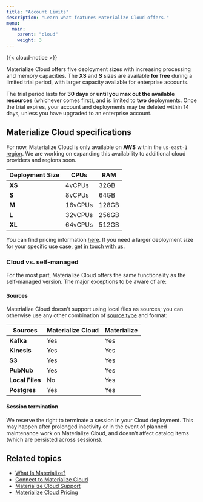 ```yaml
---
title: "Account Limits"
description: "Learn what features Materialize Cloud offers."
menu:
  main:
    parent: "cloud"
    weight: 3
---
```


{{< cloud-notice >}}

Materialize Cloud offers five deployment sizes with increasing processing and memory capacities. The **XS** and **S** sizes are available **for free** during a limited trial period, with larger capacity available for enterprise accounts.

The trial period lasts for **30 days** or **until you max out the available resources** (whichever comes first), and is limited to **two** deployments. Once the trial expires, your account and deployments may be deleted within 14 days, unless you have upgraded to an enterprise account.

## Materialize Cloud specifications

For now, Materialize Cloud is only available on **AWS** within the `us-east-1` [region](https://docs.aws.amazon.com/AWSEC2/latest/UserGuide/using-regions-availability-zones.html#concepts-available-regions). We are working on expanding this availability to additional cloud providers and regions soon.

Deployment Size | CPUs | RAM
----------------|------|----
**XS** | 4vCPUs | 32GB
**S** | 8vCPUs   | 64GB
**M**  | 16vCPUs   |  128GB
**L**  | 32vCPUs   |  256GB
**XL**  | 64vCPUs   |  512GB

You can find pricing information [here](https://materialize.com/pricing). If you need a larger deployment size for your specific use case, [get in touch with us](../support).

### Cloud vs. self-managed

For the most part, Materialize Cloud offers the same functionality as the self-managed version. The major exceptions to be aware of are:

#### Sources

Materialize Cloud doesn't support using local files as sources; you can otherwise use any other combination of [source type](/sql/create-source/#types-of-sources) and format:

  Sources | Materialize Cloud | Materialize
  --------|-------------------|--------------------------
  **Kafka** | Yes | Yes
  **Kinesis**  | Yes | Yes
  **S3**  |  Yes | Yes
  **PubNub**  | Yes | Yes
  **Local Files**  |  No |  Yes
  **Postgres**  | Yes | Yes

#### Session termination

We reserve the right to terminate a session in your Cloud deployment. This may happen after prolonged inactivity or in the event of planned maintenance work on Materialize Cloud, and doesn't affect catalog items (which are persisted across sessions).

## Related topics

* [What Is Materialize?](/overview/what-is-materialize)
* [Connect to Materialize Cloud](../connect-to-cloud)
* [Materialize Cloud Support](../support)
* [Materialize Cloud Pricing](https://materialize.com/pricing)
